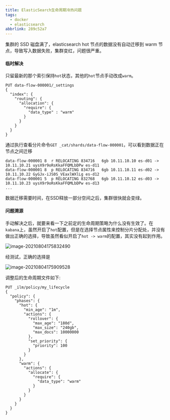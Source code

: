 ```yaml
---
title: ElasticSearch生命周期冷热问题
tags:
  - docker
  - elasticsearch
abbrlink: 289c52a7
---
```


集群的 SSD 磁盘满了，elasticsearch hot 节点的数据没有自动迁移到 warm 节点，导致写入数据失败，集群变红，问题很严重。


<!-- more -->


#### 临时解决

只留最新的那个索引保持`hot`状态，其他的`hot`节点手动改成`warm`。

```shell
PUT data-flow-000001/_settings
{
  "index": {
    "routing": {
      "allocation": {
        "require": {
          "data_type" : "warm"
        }
      }
    }
  }
}
```

通过执行查看分片命令`GET _cat/shards/data-flow-000001`，可以看到数据正在节点之间迁移

```shell
data-flow-000001 8  r RELOCATING 834716   6gb 10.11.10.10 es-d01 -> 10.11.10.21 uysX9r9oRsKkaFFQMLbDPw es-d11
data-flow-000001 8  p RELOCATING 834716   6gb 10.11.10.11 es-d02 -> 10.11.10.22 GyGJx-iJS0S_VEaxlWXlLg es-d12
data-flow-000001 5  p RELOCATING 832768   6gb 10.11.10.12 es-d03 -> 10.11.10.23 uysX9r9oRsKkaFFQMLbDPw es-d13
...
```

数据迁移需要时间，在SSD释放一部分空间之后，集群很快就会变绿。

#### 问题溯源

手动解决之后，就要来看一下之前定的生命周期策略为什么没有生效了。在`kabana`上，虽然开启了`hot`配置，但是在选择节点属性来控制分片分配处，并没有做出正确的选择，导致虽然看似开启了`hot -> warm`的配置，其实没有起到作用。

![image-20210804175832490](/images/image-20210804175832490.png)

经测试，正确的选择是

![image-20210804175909528](/images/image-20210804175909528.png)

调整后的生命周期文件如下:

```shell
PUT _ilm/policy/my_lifecycle
{
  "policy": {
    "phases": {
      "hot": {
        "min_age": "1m",
        "actions": {
          "rollover": {
            "max_age": "180d",
            "max_size": "240gb",
            "max_docs": 10000000
          },
          "set_priority": {
            "priority": 100
          }
        }
      },
      "warm": {
        "actions": {
          "allocate": {
            "require": {
              "data_type": "warm"
            }
          }
        }
      }
    }
  }
}
```

